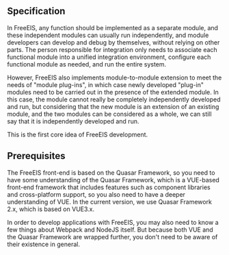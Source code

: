 ## Specification

In FreeEIS, any function should be implemented as a separate module, and these independent modules can usually run independently, and module developers can develop and debug by themselves, without relying on other parts. The person responsible for integration only needs to associate each functional module into a unified integration environment, configure each functional module as needed, and run the entire system.

However, FreeEIS also implements module-to-module extension to meet the needs of "module plug-ins", in which case newly developed "plug-in" modules need to be carried out in the presence of the extended module. In this case, the module cannot really be completely independently developed and run, but considering that the new module is an extension of an existing module, and the two modules can be considered as a whole, we can still say that it is independently developed and run.

This is the first core idea of FreeEIS development.

## Prerequisites

The FreeEIS front-end is based on the Quasar Framework, so you need to have some understanding of the Quasar Framework, which is a VUE-based front-end framework that includes features such as component libraries and cross-platform support, so you also need to have a deeper understanding of VUE. In the current version, we use Quasar Framework 2.x, which is based on VUE3.x.

In order to develop applications with FreeEIS, you may also need to know a few things about Webpack and NodeJS itself. But because both VUE and the Quasar Framework are wrapped further, you don't need to be aware of their existence in general.
